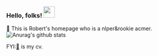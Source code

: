 <!--### Hi there 👋-->
### Hello, folks! <img src="https://tva1.sinaimg.cn/large/0081Kckwly1gm78box9ilg306p06iqak.gif" width="30px">
👷 This is Robert's homepage who is a nlper&rookie acmer.
![Anurag's github stats](https://github-readme-stats.vercel.app/api?username=RobertMarton&show_icons=true&theme=radical)
<!--![wave](https://tva1.sinaimg.cn/large/0081Kckwly1gm78box9ilg306p06iqak.gif)-->
FYI:[📃]()  is my cv.

<!--
**RobertMarton/RobertMarton** is a ✨ _special_ ✨ repository because its `README.md` (this file) appears on your GitHub profile.

Here are some ideas to get you started:

- 🔭 I’m currently working on ...
- 🌱 I’m currently learning ...
- 👯 I’m looking to collaborate on ...
- 🤔 I’m looking for help with ...
- 💬 Ask me about ...
- 📫 How to reach me: ...
- 😄 Pronouns: ...
- ⚡ Fun fact: ...
-->
